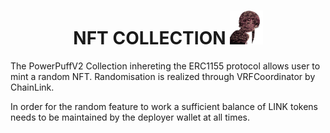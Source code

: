 <h1 align="center">NFT COLLECTION
<img src="https://github.com/juuroudojo/images/blob/main/Addicted%20to%20Ink.gif" height="54"/></h1> 


The PowerPuffV2 Collection inhereting the ERC1155 protocol allows user to mint a random NFT. Randomisation is realized through VRFCoordinator by ChainLink.

In order for the random feature to work a sufficient balance of LINK tokens needs to be maintained by the deployer wallet at all times.


